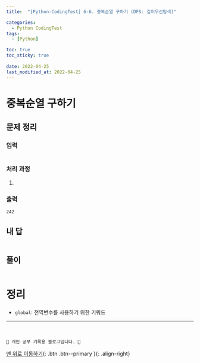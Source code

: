 ```yaml
---
title:  "[Python-CodingTest] 6-6. 중복순열 구하기 (DFS: 깊이우선탐색)"

categories:
  - Python CodingTest
tags:
  - [Python]

toc: true
toc_sticky: true
 
date: 2022-04-25
last_modified_at: 2022-04-25
---
```


# 중복순열 구하기
## 문제 정리
### 입력
```

```
### 처리 과정
1. 

### 출력
```
242
```
## 내 답
```py

```
## 풀이
```py

```

# 정리
- `global`: 전역변수를 사용하기 위한 키워드

***
<br>

    💛 개인 공부 기록용 블로그입니다. 👻

[맨 위로 이동하기](#){: .btn .btn--primary }{: .align-right}
